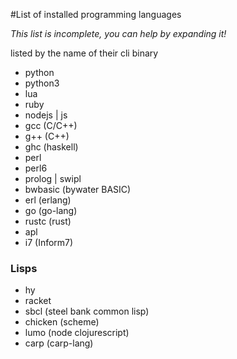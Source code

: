 #List of installed programming languages

*This list is incomplete, you can help by expanding it!*

listed by the name of their cli binary

* python
* python3
* lua
* ruby
* nodejs | js
* gcc (C/C++)
* g++ (C++)
* ghc (haskell)
* perl
* perl6
* prolog | swipl
* bwbasic (bywater BASIC)
* erl (erlang)
* go (go-lang)
* rustc (rust)
* apl
* i7 (Inform7)

### Lisps

* hy
* racket
* sbcl (steel bank common lisp)
* chicken (scheme)
* lumo (node clojurescript)
* carp (carp-lang)
